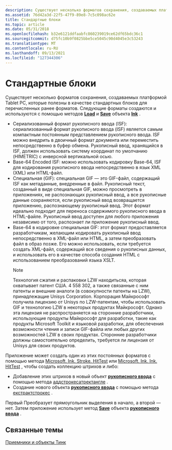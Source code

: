 ```yaml
---
description: Существует несколько форматов сохранения, создаваемых платформой Tablet PC, которые полезны в качестве стандартных блоков для перечисленных ранее форматов. Следующие форматы создаются и используются с помощью методов Load и Save объекта Ink.
ms.assetid: 76d42a3d-22f5-47f9-89e8-7c5c098ac62e
title: Стандартные блоки
ms.topic: article
ms.date: 05/31/2018
ms.openlocfilehash: b32e6121ddfaabfc860239019ce62df65bdc36c1
ms.sourcegitcommit: d75fc10b9f0825bbe5ce5045c90d4045e3c53243
ms.translationtype: MT
ms.contentlocale: ru-RU
ms.lasthandoff: 09/13/2021
ms.locfileid: "127344306"
---
```

# <a name="building-blocks"></a>Стандартные блоки

Существует несколько форматов сохранения, создаваемых платформой Tablet PC, которые полезны в качестве стандартных блоков для перечисленных ранее форматов. Следующие форматы создаются и используются с помощью методов [**Load**](/previous-versions/ms569609(v=vs.100)) и [**Save**](/previous-versions/dotnet/netframework-3.5/ms571335(v=vs.90)) объекта [**Ink**](/previous-versions/ms583670(v=vs.100)) .

-   Сериализованный формат рукописного ввода (ISF): сериализованный формат рукописного ввода (ISF) является самым компактным постоянным представлением рукописного ввода. ISF можно внедрить в двоичный формат документа или переместить непосредственно в буфер обмена. Рукописный ввод, хранящийся в ISF, должен использовать систему координат по умолчанию (HIMETRIC) с инверсной вертикальной осью.
-   Base-64 Encoded ISF: можно использовать кодировку Base-64, ISF для кодирования рукописного ввода непосредственно в язык XML (XML) или HTML-файл.
-   Специальная (GIF): специальная GIF — это GIF-файл, содержащий ISF как метаданные, внедренные в файл. Рукописный текст, созданный в виде специальная GIF, можно просмотреть в приложениях, не распознающих рукописный ввод, а все рукописные данные сохраняются, если рукописный ввод возвращается приложению, распознающему рукописный ввод. Этот формат идеально подходит для переноса содержимого рукописного ввода в HTML-файле. Рукописный ввод доступен для любого приложения независимо от того, распознает ли приложение рукописный ввод.
-   Base-64 в кодировке специальная GIF: этот формат предоставляется разработчикам, желающим кодировать рукописный ввод непосредственно в XML-файл или HTML, а затем преобразовать файл в образ позже. Его можно использовать, если требуется создать XML-файл, содержащий все сведения о рукописных данных, и использовать его в качестве способа создания HTML с использованием преобразований языка XSLT.
    > [!Note]  
    > Технология сжатия и распаковки LZW находитьсяа, которая охватывает патент США. 4 558 302, а также связанные с ним патенты и внешние аналоги (в совокупности патенты на LZW), принадлежащие Unisys Corporation. Корпорация Майкрософт получила лицензию от Unisys по LZW-патентам, чтобы использовать GIF и технологию LZW в некоторых продуктах Майкрософт. Однако эта лицензия не распространяется на сторонние разработчики, использующие продукты Майкрософт для разработки, такие как продукты Microsoft Toolkit и языковой разработки, для обеспечения возможности чтения и записи GIF-файла или любых других возможностей LZW в своих продуктах. Сторонние разработчики должны самостоятельно определить, требуется ли лицензия от Unisys для своих продуктов.

     

Приложение может создать один из этих постоянных форматов с помощью метода [Microsoft. Ink. Stroke. HitTest](/previous-versions/ms828460(v=msdn.10)) или [Microsoft. Ink. Ink. HitTest](/previous-versions/dotnet/netframework-3.5/ms571330(v=vs.90)) , чтобы создать коллекцию штрихов и либо:

-   Добавление этих штрихов в новый объект [**рукописного ввода**](/previous-versions/ms583670(v=vs.100)) с помощью метода [аддстрокесатректангле](/previous-versions/ms569548(v=vs.100)) .
-   Создание нового объекта [**рукописного ввода**](/previous-versions/ms583670(v=vs.100)) с помощью метода [екстрактстрокес](/previous-versions/dotnet/netframework-3.5/ms571326(v=vs.90)) .

Первый Преобразует прямоугольник выделения в начало, а второй — нет. Затем приложение использует метод [**Save**](/previous-versions/dotnet/netframework-3.5/ms571335(v=vs.90)) объекта [**рукописного ввода**](/previous-versions/ms583670(v=vs.100)) .

## <a name="related-topics"></a>Связанные темы

<dl> <dt>

[Приемники и объекты Тинк](sink-and-tink-objects.md)
</dt> </dl>

 

 
